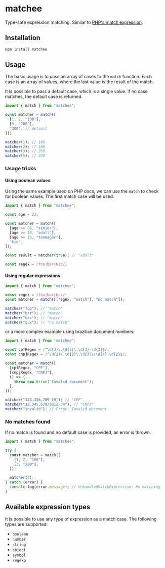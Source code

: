 # matchee

Type-safe expression matching. Similar to [PHP's match expression](https://wiki.php.net/rfc/match_expression_v2).

## Installation

```sh
npm install matchee
```

## Usage

The basic usage is to pass an array of cases to the `match` function. Each case is an array of values, where the last value is the result of the match.

It is possible to pass a default case, which is a single value. If no case matches, the default case is returned.

```ts
import { match } from "matchee";

const matcher = match([
  [1, 2, "100"],
  [3, "200"],
  "300", // default
]);

matcher(1); // 100
matcher(2); // 100
matcher(3); // 200
matcher(5); // 300
```

### Usage tricks

#### Using boolean values

Using the same example used on PHP docs, we can use the `match` to check for boolean values. The first match case will be used.

```ts
import { match } from "matchee";

const age = 23;

const matcher = match([
  [age >= 65, "senior"],
  [age >= 18, "adult"],
  [age >= 13, "teenager"],
  "kid",
]);

const result = matcher(true); // "adult"

const regex = /foo|bar|baz/;
```

#### Using regular expressions

```ts
import { match } from "matchee";

const regex = /foo|bar|baz/;
const matcher = match([[regex, "match"], "no match"]);

matcher("foo"); // "match"
matcher("bar"); // "match"
matcher("baz"); // "match"
matcher("qux"); // "no match"
```

or a more complex example using brazilian document numbers:

```ts
import { match } from "matchee";

const cpfRegex = /^\d{3}\.\d{3}\.\d{3}-\d{2}$/;
const cnpjRegex = /^\d{2}\.\d{3}\.\d{3}\/\d{4}-\d{2}$/;

const matcher = match([
  [cpfRegex, "CPF"],
  [cnpjRegex, "CNPJ"],
  () => {
    throw new Error("Invalid document");
  },
]);

matcher("123.456.789-10"); // "CPF"
matcher("12.345.678/9012-34"); // "CNPJ"
matcher("invalid"); // Error: Invalid document
```

### No matches found

If no match is found and no default case is provided, an error is thrown.

```ts
import { match } from "matchee";

try {
  const matcher = match([
    [1, 2, "100"],
    [3, "200"],
  ]);

  matcher(4);
} catch (error) {
  console.log(error.message); // UnhandledMatchExpression: No matching expression found for value 4. Maybe try adding a default value.
}
```

## Available expression types

It is possible to use any type of expression as a match case. The following types are supported:

- `boolean`
- `number`
- `string`
- `object`
- `symbol`
- `regexp`
